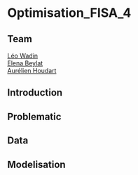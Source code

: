 # Optimisation_FISA_4
## Team 
[Léo Wadin](https://github.com/ArKc0s)<br>
[Elena Beylat](https://github.com/PetitCheveu)<br>
[Aurélien Houdart](https://github.com/Zaykiri)<br>

## Introduction


## Problematic


## Data


## Modelisation

